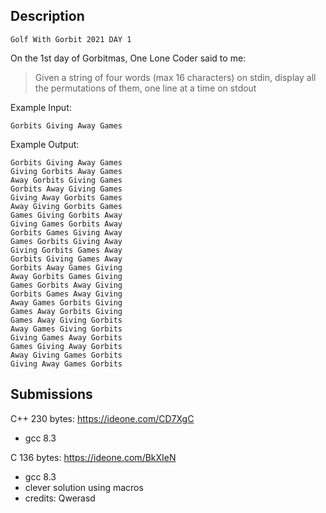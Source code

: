 ## Description
```
Golf With Gorbit 2021 DAY 1
```
On the 1st day of Gorbitmas, One Lone Coder said to me:

> Given a string of four words (max 16 characters) on stdin, display all the permutations of them, one line at a time on stdout

Example Input:
```
Gorbits Giving Away Games
```

Example Output: 
```
Gorbits Giving Away Games
Giving Gorbits Away Games
Away Gorbits Giving Games
Gorbits Away Giving Games
Giving Away Gorbits Games
Away Giving Gorbits Games
Games Giving Gorbits Away
Giving Games Gorbits Away
Gorbits Games Giving Away
Games Gorbits Giving Away
Giving Gorbits Games Away
Gorbits Giving Games Away
Gorbits Away Games Giving
Away Gorbits Games Giving
Games Gorbits Away Giving
Gorbits Games Away Giving
Away Games Gorbits Giving
Games Away Gorbits Giving
Games Away Giving Gorbits
Away Games Giving Gorbits
Giving Games Away Gorbits
Games Giving Away Gorbits
Away Giving Games Gorbits
Giving Away Games Gorbits
```

## Submissions
C++ 230 bytes: https://ideone.com/CD7XgC
- gcc 8.3

C 136 bytes: https://ideone.com/BkXIeN
- gcc 8.3
- clever solution using macros
- credits: Qwerasd